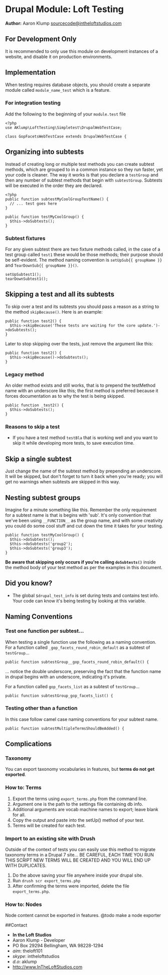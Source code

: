 # Drupal Module: Loft Testing
**Author:** Aaron Klump  <sourcecode@intheloftstudios.com>

## For Development Only
It is recommended to only use this module on development instances of a website, and disable it on production environments.

## Implementation

When testing requires database objects, you should create a separate module called `module_name_test` which is a feature.


### For integration testing
Add the following to the beginning of your `module.test` file

    <?php
    use AKlump\LoftTesting\Simpletest\DrupalWebTestCase;

    class GopFacetsWebTestCase extends DrupalWebTestCase {


## Organizing into subtests
Instead of creating long or multiple test methods you can create subtest methods, which are grouped to in a common instance so they run faster, yet your code is cleaner.  The way it works is that you declare a `testGroup` and then any number of subtest methods that begin with `subtestGroup`. Subtests will be executed in the order they are declared.

    <?php
    public function subtestMyCoolGroupTestName() {
      // ... test goes here
    }

    public function testMyCoolGroup() {
      $this->doSubtests();
    }

### Subtest fixtures
For any given subtest there are two fixture methods called, in the case of a test group called `test1` these would be those methods; their purpose should be self-evident.  The method naming convention is `setUpSub{{ groupName }}` and `TearDownSub{{ groupName }}()`.

    setUpSubtest1();
    tearDownSubtest1();

## Skipping a test and all its subtests
To skip over a test and its subtests you should pass a reason as a string to the method `skipBecause()`.  Here is an example:

    public function test2() {
      $this->skipBecause('These tests are waiting for the core update.')->doSubtests();
    }

Later to stop skipping over the tests, just remove the argument like this:

    public function test2() {
      $this->skipBecause()->doSubtests();
    }

### Legacy method
An older method exists and still works, that is to prepend the testMethod name with an underscore like this; the first method is preferred because it forces documentation as to why the test is being skipped.

    public function _test2() {
      $this->doSubtests();
    }

### Reasons to skip a test
* If you have a test method `testBla` that is working well and you want to skip it while developing more tests, to save execution time.

## Skip a single subtest
Just change the name of the subtest method by prepending an underscore.  It will be skipped, but don't forget to turn it back when you're ready; you will get no warnings when subtests are skipped in this way.

## Nesting subtest groups
Imagine for a minute something like this.  Remember the only requirement for a subtest name is that is begins with 'sub'.  It's only convention that we've been using `__FUNCTION__` as the group name, and with some creativity you could do some cool stuff and cut down the time it takes for your testing.

    public function testMyCoolGroup() {
      $this->doSubtests();
      $this->doSubtests('group2');
      $this->doSubtests('group3');
    }


**Be aware that skipping only occurs if you're calling `doSubtests()`** inside the method body of your test method as per the examples in this document.

## Did you know?
* The global `$drupal_test_info` is set during tests and contains test info.  Your code can know it's being testing by looking at this variable.

## Naming Conventions
### Test one function per subtest...
When testing a single function use the following as a naming convention.  For a function called `_gop_facets_round_robin_default` as a subtest of `testGroup`...

    public function subtestGroup__gop_facets_round_robin_default() {
    
... notice the double underscore, preserving the fact that the function name in drupal begins with an underscore, indicating it's private.

For a function called `gop_facets_list` as a subtest of `testGroup`...

    public function subtestGroup_gop_facets_list() {
    
### Testing other than a function
In this case follow camel case naming conventions for your subtest name.

    public function subtestMultipleTermsShouldBeAdded() {

    
## Complications
### Taxonomy
You can export taxonomy vocabularies in features, but **terms do not get exported**.

### How to: Terms
1. Export the terms using `export_terms.php` from the command line.
1. Argument one is the path to the settings file containing db info.
2. Additional arguments are vocab machine names to export; leave blank for all.
1. Copy the output and paste into the setUp() method of your test.
1. Terms will be created for each test.

### Import to an existing site with Drush 
Outside of the context of tests you can easily use this method to migrate taxonomy terms in a Drupal 7 site...  BE CAREFUL, EACH TIME YOU RUN THIS SCRIPT NEW TERMS WILL BE CREATED AND YOU WILL END UP WITH DUPLICATES.

1. Do the above saving your file anywhere inside your drupal site.
2. Run `drush scr export_terms.php`
3. After confirming the terms were imported, delete the file `export_terms.php`.

### How to: Nodes
Node content cannot be exported in features.
@todo make a node exporter


##Contact
* **In the Loft Studios**
* Aaron Klump - Developer
* PO Box 29294 Bellingham, WA 98228-1294
* _aim_: theloft101
* _skype_: intheloftstudios
* _d.o_: aklump
* <http://www.InTheLoftStudios.com>